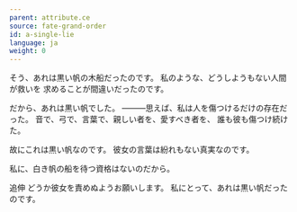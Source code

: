 ```yaml
---
parent: attribute.ce
source: fate-grand-order
id: a-single-lie
language: ja
weight: 0
---
```


そう、あれは黒い帆の木船だったのです。
私のような、どうしようもない人間が救いを
求めることが間違いだったのです。

だから、あれは黒い帆でした。
―――思えば、私は人を傷つけるだけの存在だった。
音で、弓で、言葉で、親しい者を、愛すべき者を、
誰も彼も傷つけ続けた。

故にこれは黒い帆なのです。
彼女の言葉は紛れもない真実なのです。

私に、白き帆の船を待つ資格はないのだから。

追伸
どうか彼女を責めぬようお願いします。
私にとって、あれは黒い帆だったのです。
